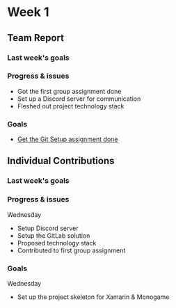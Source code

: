 # Week 1 #
## Team Report ##
### Last week's goals ###
### Progress & issues ###
- Got the first group assignment done
- Set up a Discord server for communication
- Fleshed out project technology stack
### Goals ###
- [Get the Git Setup assignment done](https://homes.cs.washington.edu/~rjust/courses/2021Spring/CSE403/project/project03.html)
## Individual Contributions
### Last week's goals ###
### Progress & issues ###
Wednesday
- Setup Discord server
- Setup the GitLab solution
- Proposed technology stack
- Contributed to first group assignment
### Goals ###
Wednesday
- Set up the project skeleton for Xamarin & Monogame

